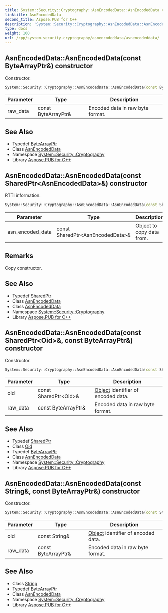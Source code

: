 ```yaml
---
title: System::Security::Cryptography::AsnEncodedData::AsnEncodedData constructor
linktitle: AsnEncodedData
second_title: Aspose.PUB for C++
description: 'System::Security::Cryptography::AsnEncodedData::AsnEncodedData constructor. Constructor in C++.'
type: docs
weight: 100
url: /cpp/system.security.cryptography/asnencodeddata/asnencodeddata/
---
```

## AsnEncodedData::AsnEncodedData(const ByteArrayPtr\&) constructor


Constructor.

```cpp
System::Security::Cryptography::AsnEncodedData::AsnEncodedData(const ByteArrayPtr &raw_data)
```


| Parameter | Type | Description |
| --- | --- | --- |
| raw_data | const ByteArrayPtr\& | Encoded data in raw byte format. |

## See Also

* Typedef [ByteArrayPtr](../../../system/bytearrayptr/)
* Class [AsnEncodedData](../)
* Namespace [System::Security::Cryptography](../../)
* Library [Aspose.PUB for C++](../../../)
## AsnEncodedData::AsnEncodedData(const SharedPtr\<AsnEncodedData\>\&) constructor


RTTI information.

```cpp
System::Security::Cryptography::AsnEncodedData::AsnEncodedData(const SharedPtr<AsnEncodedData> &asn_encoded_data)
```


| Parameter | Type | Description |
| --- | --- | --- |
| asn_encoded_data | const SharedPtr\<AsnEncodedData\>\& | [Object](../../../system/object/) to copy data from. |
## Remarks


Copy constructor. 
## See Also

* Typedef [SharedPtr](../../../system/sharedptr/)
* Class [AsnEncodedData](../)
* Class [AsnEncodedData](../)
* Namespace [System::Security::Cryptography](../../)
* Library [Aspose.PUB for C++](../../../)
## AsnEncodedData::AsnEncodedData(const SharedPtr\<Oid\>\&, const ByteArrayPtr\&) constructor


Constructor.

```cpp
System::Security::Cryptography::AsnEncodedData::AsnEncodedData(const SharedPtr<Oid> &oid, const ByteArrayPtr &raw_data)
```


| Parameter | Type | Description |
| --- | --- | --- |
| oid | const SharedPtr\<Oid\>\& | [Object](../../../system/object/) identifier of encoded data. |
| raw_data | const ByteArrayPtr\& | Encoded data in raw byte format. |

## See Also

* Typedef [SharedPtr](../../../system/sharedptr/)
* Class [Oid](../../oid/)
* Typedef [ByteArrayPtr](../../../system/bytearrayptr/)
* Class [AsnEncodedData](../)
* Namespace [System::Security::Cryptography](../../)
* Library [Aspose.PUB for C++](../../../)
## AsnEncodedData::AsnEncodedData(const String\&, const ByteArrayPtr\&) constructor


Constructor.

```cpp
System::Security::Cryptography::AsnEncodedData::AsnEncodedData(const String &oid, const ByteArrayPtr &raw_data)
```


| Parameter | Type | Description |
| --- | --- | --- |
| oid | const String\& | [Object](../../../system/object/) identifier of encoded data. |
| raw_data | const ByteArrayPtr\& | Encoded data in raw byte format. |

## See Also

* Class [String](../../../system/string/)
* Typedef [ByteArrayPtr](../../../system/bytearrayptr/)
* Class [AsnEncodedData](../)
* Namespace [System::Security::Cryptography](../../)
* Library [Aspose.PUB for C++](../../../)
